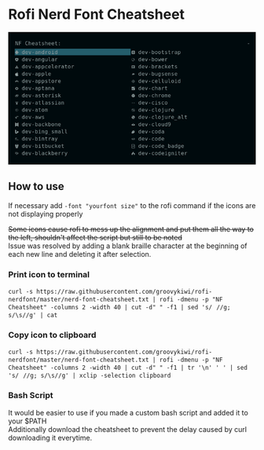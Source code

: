 # Rofi Nerd Font Cheatsheet
![Picture](https://github.com/groovykiwi/rofi-nerdfont/blob/master/rofi.png)
## How to use
If necessary add `-font "yourfont size"` to the rofi command if the icons are not displaying properly   
  
~~Some icons cause rofi to mess up the alignment and put them all the way to the left, shouldn't affect the script but still to be noted~~  
Issue was resolved by adding a blank braille character at the beginning of each new line and deleting it after selection.


### Print icon to terminal
```
curl -s https://raw.githubusercontent.com/groovykiwi/rofi-nerdfont/master/nerd-font-cheatsheet.txt | rofi -dmenu -p "NF Cheatsheet" -columns 2 -width 40 | cut -d" " -f1 | sed 's/⠀//g; s/\s//g' | cat
```

### Copy icon to clipboard
```
curl -s https://raw.githubusercontent.com/groovykiwi/rofi-nerdfont/master/nerd-font-cheatsheet.txt | rofi -dmenu -p "NF Cheatsheet" -columns 2 -width 40 | cut -d" " -f1 | tr '\n' ' ' | sed 's/⠀//g; s/\s//g' | xclip -selection clipboard
```

### Bash Script
It would be easier to use if you made a custom bash script and added it to your $PATH  
Additionally download the cheatsheet to prevent the delay caused by curl downloading it everytime. 
